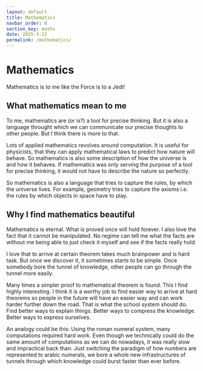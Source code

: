 ```yaml
---
layout: default
title: Mathematics
navbar_order: 0
section_key: maths
date: 2025-3-22
permalink: /mathematics/
---
```


# Mathematics

Mathematics is to me like the Force is to a Jedi!

## What mathematics mean to me

To me, mathematics are (or is?) a tool for precise thinking. But it is also a language throught which we can communicate our precise thoughts to other people. But I think there is more to that. 

Lots of applied mathematics revolves around computation. It is useful for physicists, that they can apply mathematical laws to predict how nature will behave. So mathematics is also some description of how the universe is and how it behaves. If mathematics was only serving the purpose of a tool for precise thinking, it would not have to describe the nature so perfectly.

So mathematics is also a language that tries to capture the rules, by which the universe lives. For example, geometry tries to capture the axioms i.e. the rules by which objects in space have to play.

## Why I find mathematics beautiful

Mathematics is eternal. What is proved once will hold forever. I also love the fact that it cannot be manipulated. No regime can tell me what the facts are without me being able to just check it myself and see if the facts really hold. 

I love that to arrive at certain theorem takes much brainpower and is hard task. But once we discover it, it sometimes starts to be simple. Once somebody bore the tunnel of knowledge, other people can go through the tunnel more easily.

Many times a simpler proof to mathematical theorem is found. This I find highly interesting. I think it is a worthy job to find easier way to arrive at hard theorems so people in the future will have an easier way and can work harder further down the road. That is what the school system should do. Find better ways to explain things. Better ways to compress the knowledge. Better ways to express ourselves.

An analogy could be this: Using the roman numeral system, many computations required hard work. Even though we technically could do the same amount of computations as we can do nowadays, it was really slow and impractical back than. Just switching the paradigm of how numbers are represented to arabic numerals, we bore a whole new infrastructures of tunnels through which knowledge could burst faster than ever before. 